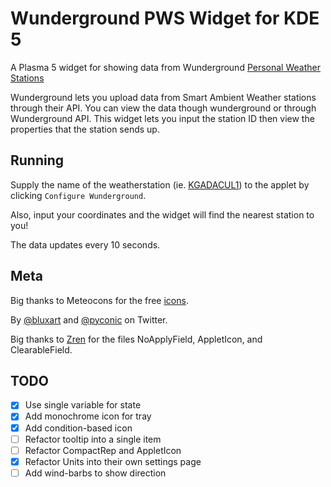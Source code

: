 # Wunderground PWS Widget for KDE 5

A Plasma 5 widget for showing data from Wunderground [Personal Weather Stations](https://www.wunderground.com/pws/overview)

Wunderground lets you upload data from Smart Ambient Weather stations through their API.
You can view the data though wunderground or through Wunderground API. This widget lets
you input the station ID then view the properties that the station sends up.

## Running

Supply the name of the weatherstation (ie. [KGADACUL1](https://www.wunderground.com/dashboard/pws/KGADACUL1)) to the applet by clicking `Configure Wunderground`.

Also, input your coordinates and the widget will find the nearest station to you!

The data updates every 10 seconds.

## Meta

Big thanks to Meteocons for the free [icons](https://www.alessioatzeni.com/meteocons/).

By [@bluxart](https://twitter.com/bluxart) and [@pyconic](https://twitter.com/pyconic) on Twitter.

Big thanks to [Zren](https://github.com/Zren) for the files NoApplyField, AppletIcon, and ClearableField.

## TODO

-   [x] Use single variable for state
-   [x] Add monochrome icon for tray
-   [x] Add condition-based icon
-   [ ] Refactor tooltip into a single item
-   [ ] Refactor CompactRep and AppletIcon
-   [x] Refactor Units into their own settings page
-   [ ] Add wind-barbs to show direction
